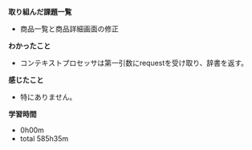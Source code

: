 
**取り組んだ課題一覧**
* 商品一覧と商品詳細画面の修正

**わかったこと**
* コンテキストプロセッサは第一引数にrequestを受け取り、辞書を返す。
  
**感じたこと**
* 特にありません。

**学習時間**
* 0h00m
 * total 585h35m
